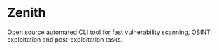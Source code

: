# Zenith
Open source automated CLI tool for fast vulnerability scanning, OSINT, exploitation and post-exploitation tasks.
